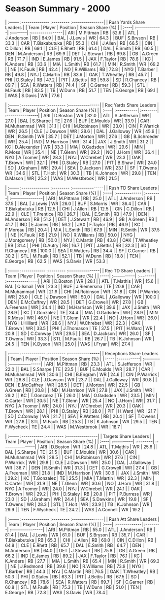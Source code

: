 # Season Summary - 2000

| :----- :-------------- :--------- :----------------|
|              Rush Yards Share Leaders              |
| Team | Player        | Position | Season Share (%) |
| :----| :-------------| :--------| :----------------|
| ARI  | M.Pittman     | RB       | 52.6             |
| ATL  | J.Anderson    | RB       | 84.9             |
| BAL  | J.Lewis       | WR       | 64.3             |
| BUF  | S.Bryson      | RB       | 33.3             |
| CAR  | T.Biakabutuka | RB       | 55.3             |
| CHI  | J.Allen       | RB       | 66.5             |
| CIN  | C.Dillon      | RB       | 69.1             |
| CLE  | E.Rhett       | RB       | 61.4             |
| DAL  | E.Smith       | RB       | 60.5             |
| DEN  | M.Anderson    | RB       | 69.9             |
| DET  | J.Stewart     | RB       | 69.8             |
| GB   | A.Green       | RB       | 71.7             |
| IND  | E.James       | RB       | 91.5             |
| JAX  | F.Taylor      | RB       | 78.6             |
| KC   | K.Anders      | RB       | 33.6             |
| MIA  | L.Smith       | RB       | 61.7             |
| MIN  | R.Smith       | WR       | 69.2             |
| NE   | K.Faulk       | RB       | 42.4             |
| NO   | R.Williams    | RB       | 72.8             |
| NYG  | T.Barber      | RB       | 49.8             |
| NYJ  | C.Martin      | RB       | 83.6             |
| OAK  | T.Wheatley    | RB       | 45.7             |
| PHI  | D.Staley      | RB       | 47.2             |
| PIT  | J.Bettis      | RB       | 59.8             |
| SD   | R.Chancey     | RB       | 89.7             |
| SEA  | R.Watters     | RB       | 74.4             |
| SF   | C.Garner      | RB       | 59.3             |
| STL  | M.Faulk       | RB       | 83.5             |
| TB   | W.Dunn        | RB       | 51.7             |
| TEN  | E.George      | RB       | 69.1             |
| WAS  | S.Davis       | WR       | 77.6             |

| :----- :------------ :--------- :----------------|
|             Rec Yards Share Leaders              |
| Team | Player      | Position | Season Share (%) |
| :----| :-----------| :--------| :----------------|
| ARI  | D.Boston    | WR       | 32.0             |
| ATL  | S.Jefferson | WR       | 27.0             |
| BAL  | S.Sharpe    | TE       | 27.6             |
| BUF  | E.Moulds    | WR       | 33.9             |
| CAR  | M.Muhammad  | WR       | 31.1             |
| CHI  | M.Robinson  | WR       | 33.0             |
| CIN  | P.Warrick   | WR       | 26.5             |
| CLE  | J.Dawson    | WR       | 28.6             |
| DAL  | J.Galloway  | WR       | 45.9             |
| DEN  | R.Smith     | WR       | 35.7             |
| DET  | J.Morton    | WR       | 27.6             |
| GB   | B.Schroeder | WR       | 25.4             |
| IND  | M.Harrison  | WR       | 31.4             |
| JAX  | J.Smith     | WR       | 31.2             |
| KC   | D.Alexander | WR       | 33.3             |
| MIA  | O.Gadsden   | WR       | 29.6             |
| MIN  | R.Moss      | WR       | 35.4             |
| NE   | T.Glenn     | WR       | 29.2             |
| NO   | J.Horn      | WR       | 36.4             |
| NYG  | A.Toomer    | WR       | 28.3             |
| NYJ  | W.Chrebet   | WR       | 23.3             |
| OAK  | T.Brown     | WR       | 32.1             |
| PHI  | D.Staley    | RB       | 27.0             |
| PIT  | B.Shaw      | WR       | 24.0             |
| SD   | J.Graham    | WR       | 29.4             |
| SEA  | D.Jackson   | WR       | 23.1             |
| SF   | T.Owens     | WR       | 34.6             |
| STL  | T.Holt      | WR       | 30.3             |
| TB   | K.Johnson   | WR       | 29.8             |
| TEN  | D.Mason     | WR       | 25.2             |
| WAS  | M.Westbrook | WR       | 21.5             |

| :----- :-------------- :--------- :----------------|
|               Rush TD Share Leaders                |
| Team | Player        | Position | Season Share (%) |
| :----| :-------------| :--------| :----------------|
| ARI  | M.Pittman     | RB       | 25.0             |
| ATL  | J.Anderson    | RB       | 37.5             |
| BAL  | J.Lewis       | WR       | 26.0             |
| BUF  | S.Morris      | WR       | 36.4             |
| CAR  | T.Biakabutuka | RB       | 12.5             |
| CHI  | J.Allen       | RB       | 12.5             |
| CIN  | C.Dillon      | RB       | 22.9             |
| CLE  | T.Prentice    | RB       | 26.7             |
| DAL  | E.Smith       | RB       | 47.9             |
| DEN  | M.Anderson    | RB       | 51.2             |
| DET  | J.Stewart     | RB       | 46.9             |
| GB   | A.Green       | RB       | 41.7             |
| IND  | E.James       | RB       | 56.2             |
| JAX  | F.Taylor      | RB       | 46.9             |
| KC   | F.Moreau      | RB       | 20.4             |
| MIA  | L.Smith       | RB       | 67.9             |
| MIN  | R.Smith       | WR       | 37.5             |
| NE   | K.Faulk       | RB       | 21.9             |
| NO   | R.Williams    | RB       | 50.0             |
| NYG  | J.Montgomery  | RB       | 50.0             |
| NYJ  | C.Martin      | RB       | 43.8             |
| OAK  | T.Wheatley    | RB       | 31.4             |
| PHI  | D.Autry       | RB       | 16.7             |
| PIT  | J.Bettis      | RB       | 32.3             |
| SD   | R.Chancey     | RB       | 100.0            |
| SEA  | R.Watters     | RB       | 34.4             |
| SF   | C.Garner      | RB       | 30.2             |
| STL  | M.Faulk       | RB       | 52.1             |
| TB   | W.Dunn        | RB       | 18.8             |
| TEN  | E.George      | RB       | 62.5             |
| WAS  | S.Davis       | WR       | 53.3             |

| :----- :------------ :--------- :----------------|
|               Rec TD Share Leaders               |
| Team | Player      | Position | Season Share (%) |
| :----| :-----------| :--------| :----------------|
| ARI  | D.Boston    | WR       | 28.1             |
| ATL  | T.Mathis    | WR       | 15.6             |
| BAL  | Q.Ismail    | WR       | 23.3             |
| BUF  | J.Riemersma | TE       | 20.8             |
| CAR  | M.Muhammad  | WR       | 21.9             |
| CHI  | M.Robinson  | WR       | 31.8             |
| CIN  | P.Warrick   | WR       | 25.0             |
| CLE  | J.Dawson    | WR       | 50.0             |
| DAL  | J.Galloway  | WR       | 100.0            |
| DEN  | E.McCaffrey | WR       | 28.5             |
| DET  | G.Crowell   | WR       | 27.8             |
| GB   | A.Freeman   | WR       | 34.4             |
| IND  | M.Harrison  | WR       | 39.6             |
| JAX  | J.Smith     | WR       | 28.9             |
| KC   | T.Gonzalez  | TE       | 34.4             |
| MIA  | O.Gadsden   | WR       | 28.9             |
| MIN  | R.Moss      | WR       | 46.9             |
| NE   | T.Glenn     | WR       | 22.4             |
| NO   | J.Horn      | WR       | 26.0             |
| NYG  | I.Hilliard  | WR       | 28.6             |
| NYJ  | W.Chrebet   | WR       | 22.3             |
| OAK  | T.Brown     | WR       | 33.5             |
| PHI  | J.Thomason  | TE       | 37.5             |
| PIT  | H.Ward      | WR       | 20.8             |
| SD   | C.Conway    | WR       | 29.5             |
| SEA  | D.Jackson   | WR       | 26.0             |
| SF   | T.Owens     | WR       | 33.3             |
| STL  | M.Faulk     | RB       | 26.7             |
| TB   | K.Johnson   | WR       | 24.5             |
| TEN  | K.Dyson     | WR       | 25.0             |
| WAS  | I.Fryar     | WR       | 27.4             |

| :----- :------------ :--------- :----------------|
|             Receptions Share Leaders             |
| Team | Player      | Position | Season Share (%) |
| :----| :-----------| :--------| :----------------|
| ARI  | M.Pittman   | RB       | 23.3             |
| ATL  | S.Jefferson | WR       | 22.0             |
| BAL  | S.Sharpe    | TE       | 23.5             |
| BUF  | E.Moulds    | WR       | 28.7             |
| CAR  | M.Muhammad  | WR       | 30.6             |
| CHI  | B.Engram    | WR       | 24.6             |
| CIN  | P.Warrick   | WR       | 26.8             |
| CLE  | J.Dawson    | WR       | 23.7             |
| DAL  | J.Galloway  | WR       | 30.8             |
| DEN  | E.McCaffrey | WR       | 28.5             |
| DET  | J.Morton    | WR       | 22.5             |
| GB   | A.Green     | RB       | 20.8             |
| IND  | M.Harrison  | WR       | 27.8             |
| JAX  | J.Smith     | WR       | 29.2             |
| KC   | T.Gonzalez  | TE       | 26.0             |
| MIA  | O.Gadsden   | WR       | 23.5             |
| MIN  | C.Carter    | WR       | 30.5             |
| NE   | T.Glenn     | WR       | 25.4             |
| NO   | J.Horn      | WR       | 31.7             |
| NYG  | A.Toomer    | WR       | 24.0             |
| NYJ  | W.Chrebet   | WR       | 20.3             |
| OAK  | T.Brown     | WR       | 28.1             |
| PHI  | D.Staley    | RB       | 28.0             |
| PIT  | H.Ward      | WR       | 21.7             |
| SD   | C.Conway    | WR       | 21.7             |
| SEA  | R.Watters   | RB       | 20.4             |
| SF   | T.Owens     | WR       | 27.8             |
| STL  | M.Faulk     | RB       | 25.3             |
| TB   | K.Johnson   | WR       | 29.5             |
| TEN  | F.Wycheck   | TE       | 24.4             |
| WAS  | M.Westbrook | WR       | 18.7             |

| :----- :----------- :--------- :----------------|
|              Targets Share Leaders              |
| Team | Player     | Position | Season Share (%) |
| :----| :----------| :--------| :----------------|
| ARI  | D.Boston   | WR       | 24.8             |
| ATL  | T.Mathis   | WR       | 25.6             |
| BAL  | S.Sharpe   | TE       | 21.5             |
| BUF  | E.Moulds   | WR       | 30.6             |
| CAR  | M.Muhammad | WR       | 28.5             |
| CHI  | M.Robinson | WR       | 27.6             |
| CIN  | P.Warrick  | WR       | 29.8             |
| CLE  | J.Dawson   | WR       | 25.0             |
| DAL  | J.Galloway | WR       | 38.7             |
| DEN  | R.Smith    | WR       | 31.3             |
| DET  | G.Crowell  | WR       | 27.4             |
| GB   | A.Freeman  | WR       | 21.8             |
| IND  | M.Harrison | WR       | 30.6             |
| JAX  | J.Smith    | WR       | 29.2             |
| KC   | T.Gonzalez | TE       | 25.5             |
| MIA  | T.Martin   | WR       | 22.3             |
| MIN  | C.Carter   | WR       | 31.9             |
| NE   | T.Glenn    | WR       | 30.6             |
| NO   | J.Horn     | WR       | 31.8             |
| NYG  | A.Toomer   | WR       | 24.0             |
| NYJ  | W.Chrebet  | WR       | 24.1             |
| OAK  | T.Brown    | WR       | 29.2             |
| PHI  | D.Staley   | RB       | 20.8             |
| PIT  | P.Burress  | WR       | 23.0             |
| SD   | J.Graham   | WR       | 24.4             |
| SEA  | S.Dawkins  | WR       | 19.8             |
| SF   | T.Owens    | WR       | 28.3             |
| STL  | T.Holt     | WR       | 23.9             |
| TB   | K.Johnson  | WR       | 29.9             |
| TEN  | F.Wycheck  | TE       | 24.2             |
| WAS  | A.Connell  | WR       | 19.2             |

| :----- :-------------- :--------- :----------------|
|               Rush Att Share Leaders               |
| Team | Player        | Position | Season Share (%) |
| :----| :-------------| :--------| :----------------|
| ARI  | M.Pittman     | RB       | 55.0             |
| ATL  | J.Anderson    | RB       | 81.4             |
| BAL  | J.Lewis       | WR       | 61.0             |
| BUF  | S.Bryson      | RB       | 35.7             |
| CAR  | T.Biakabutuka | RB       | 65.3             |
| CHI  | J.Allen       | RB       | 69.0             |
| CIN  | C.Dillon      | RB       | 64.8             |
| CLE  | E.Rhett       | RB       | 65.7             |
| DAL  | E.Smith       | RB       | 64.7             |
| DEN  | M.Anderson    | RB       | 64.0             |
| DET  | J.Stewart     | RB       | 75.8             |
| GB   | A.Green       | RB       | 66.2             |
| IND  | E.James       | RB       | 89.2             |
| JAX  | F.Taylor      | RB       | 76.1             |
| KC   | K.Anders      | RB       | 27.7             |
| MIA  | L.Smith       | RB       | 65.4             |
| MIN  | R.Smith       | WR       | 69.3             |
| NE   | J.Redmond     | RB       | 39.6             |
| NO   | R.Williams    | RB       | 73.9             |
| NYG  | T.Barber      | RB       | 44.3             |
| NYJ  | C.Martin      | RB       | 76.5             |
| OAK  | T.Wheatley    | RB       | 50.3             |
| PHI  | D.Staley      | RB       | 63.3             |
| PIT  | J.Bettis      | RB       | 67.5             |
| SD   | R.Chancey     | RB       | 78.6             |
| SEA  | R.Watters     | RB       | 69.7             |
| SF   | C.Garner      | RB       | 60.8             |
| STL  | M.Faulk       | RB       | 75.3             |
| TB   | W.Dunn        | RB       | 51.0             |
| TEN  | E.George      | RB       | 72.8             |
| WAS  | S.Davis       | WR       | 78.4             |

